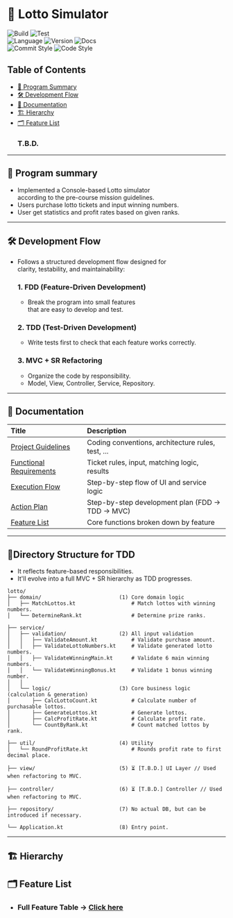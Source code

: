 # 🔮 Lotto Simulator
![Build](https://img.shields.io/badge/build-in--progress-yellow)
![Test](https://img.shields.io/badge/test-in--progress-yellow) <br>
![Language](https://img.shields.io/badge/language-Kotlin-blue)
![Version](https://img.shields.io/badge/version-1.0.0-blue)
![Docs](https://img.shields.io/badge/docs-up--to--date-blue)<br>
![Commit Style](https://img.shields.io/badge/commit_style-Angular-orange)
![Code Style](https://img.shields.io/badge/code_style-Kotlin_Convention-7F52FF)

## Table of Contents
- [📌 Program Summary](#-program-summary)
- [🛠️ Development Flow](#️-development-flow)
- [📂 Documentation](#-documentation)
- [🏗️ Hierarchy](#-hierarchy)
- [🗂️ Feature List](#-feature-list)
    ### T.B.D.

---

## 📌 Program summary
- Implemented a Console-based Lotto simulator<br>
    according to the pre-course mission guidelines.
- Users purchase lotto tickets and input winning numbers.
- User get statistics and profit rates based on given ranks. 

---

## 🛠️ Development Flow
- Follows a structured development flow designed for<br>
    clarity, testability, and maintainability:

    ### 1. **FDD (Feature-Driven Development)**
    - Break the program into small features<br>
    that are easy to develop and test.

    ### 2. **TDD (Test-Driven Development)**
    - Write tests first to check that each feature works correctly.

    ### 3. **MVC + SR Refactoring**
    - Organize the code by responsibility.
    - Model, View, Controller, Service, Repository.

---

## 📂 Documentation
| Title                                                        | Description                                        |
|:-------------------------------------------------------------|:---------------------------------------------------|
| [Project Guidelines](./docs/project-guidelines.md)           | Coding conventions, architecture rules, test, ...  |
| [Functional Requirements](./docs/functional-requirements.md) | Ticket rules, input, matching logic, results       |
| [Execution Flow](./docs/execution-flow.md)                   | Step-by-step flow of UI and service logic          |
| [Action Plan](./docs/action-plan.md)                         | Step-by-step development plan (FDD → TDD → MVC)    |
| [Feature List](./docs/feature-list.md)                       | Core functions broken down by feature              |

---

## 🦴Directory Structure for TDD
- It reflects feature-based responsibilities.
- It'll evolve into a full MVC + SR hierarchy as TDD progresses.

```
lotto/
├── domain/                         (1) Core domain logic
│   ├── MatchLottos.kt                  # Match lottos with winning numbers.
│   └── DetermineRank.kt                # Determine prize ranks.

├── service/
│   ├── validation/                 (2) All input validation
│   │   ├── ValidateAmount.kt           # Validate purchase amount.
│   │   ├── ValidateLottoNumbers.kt     # Validate generated lotto numbers.
│   │   ├── ValidateWinningMain.kt      # Validate 6 main winning numbers.
│   │   └── ValidateWinningBonus.kt     # Validate 1 bonus winning number.
│   │
│   └── logic/                      (3) Core business logic (calculation & generation)
│       ├── CalcLottoCount.kt           # Calculate number of purchasable lottos.
│       ├── GenerateLottos.kt           # Generate lottos.
│       ├── CalcProfitRate.kt           # Calculate profit rate.
│       └── CountByRank.kt              # Count matched lottos by rank.

├── util/                           (4) Utility
│   └── RoundProfitRate.kt              # Rounds profit rate to first decimal place.

├── view/                           (5) ⏳ [T.B.D.] UI Layer // Used when refactoring to MVC.

├── controller/                     (6) ⏳ [T.B.D.] Controller // Used when refactoring to MVC.

├── repository/                     (7) No actual DB, but can be introduced if necessary.

└── Application.kt                  (8) Entry point.
```

---

## 🏗️ Hierarchy
## 🗂️ Feature List
- ### Full Feature Table → [Click here](./docs/feature-list.md)